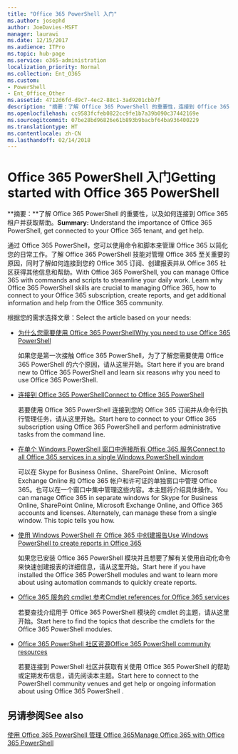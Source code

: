 ```yaml
---
title: "Office 365 PowerShell 入门"
ms.author: josephd
author: JoeDavies-MSFT
manager: laurawi
ms.date: 12/15/2017
ms.audience: ITPro
ms.topic: hub-page
ms.service: o365-administration
localization_priority: Normal
ms.collection: Ent_O365
ms.custom:
- PowerShell
- Ent_Office_Other
ms.assetid: 4712d6fd-d9c7-4ec2-88c1-3ad9201cbb7f
description: "摘要：了解 Office 365 PowerShell 的重要性，连接到 Office 365 租户，并获取帮助。"
ms.openlocfilehash: cc9583fcfeb0822cc9fe1b7a39b090c37442169e
ms.sourcegitcommit: 07be28bd96826e61b893b9bacbf64ba936400229
ms.translationtype: HT
ms.contentlocale: zh-CN
ms.lasthandoff: 02/14/2018
---
```

# <a name="getting-started-with-office-365-powershell"></a><span data-ttu-id="80ee5-103">Office 365 PowerShell 入门</span><span class="sxs-lookup"><span data-stu-id="80ee5-103">Getting started with Office 365 PowerShell</span></span>

 <span data-ttu-id="80ee5-104">**摘要：**了解 Office 365 PowerShell 的重要性，以及如何连接到 Office 365 租户并获取帮助。</span><span class="sxs-lookup"><span data-stu-id="80ee5-104">**Summary:** Understand the importance of Office 365 PowerShell, get connected to your Office 365 tenant, and get help.</span></span>
  
<span data-ttu-id="80ee5-p101">通过 Office 365 PowerShell，您可以使用命令和脚本来管理 Office 365 以简化您的日常工作。了解 Office 365 PowerShell 技能对管理 Office 365 至关重要的原因，同时了解如何连接到您的 Office 365 订阅、创建报表并从 Office 365 社区获得其他信息和帮助。</span><span class="sxs-lookup"><span data-stu-id="80ee5-p101">With Office 365 PowerShell, you can manage Office 365 with commands and scripts to streamline your daily work. Learn why Office 365 PowerShell skills are crucial to managing Office 365, how to connect to your Office 365 subscription, create reports, and get additional information and help from the Office 365 community.</span></span>
  
<span data-ttu-id="80ee5-107">根据您的需求选择文章：</span><span class="sxs-lookup"><span data-stu-id="80ee5-107">Select the article based on your needs:</span></span>
  
- [<span data-ttu-id="80ee5-108">为什么您需要使用 Office 365 PowerShell</span><span class="sxs-lookup"><span data-stu-id="80ee5-108">Why you need to use Office 365 PowerShell</span></span>](why-you-need-to-use-office-365-powershell.md)
    
    <span data-ttu-id="80ee5-109">如果您是第一次接触 Office 365 PowerShell，为了了解您需要使用 Office 365 PowerShell 的六个原因，请从这里开始。</span><span class="sxs-lookup"><span data-stu-id="80ee5-109">Start here if you are brand new to Office 365 PowerShell and learn six reasons why you need to use Office 365 PowerShell.</span></span> 
    
- [<span data-ttu-id="80ee5-110">连接到 Office 365 PowerShell</span><span class="sxs-lookup"><span data-stu-id="80ee5-110">Connect to Office 365 PowerShell</span></span>](connect-to-office-365-powershell.md)
    
    <span data-ttu-id="80ee5-111">若要使用 Office 365 PowerShell 连接到您的 Office 365 订阅并从命令行执行管理任务，请从这里开始。</span><span class="sxs-lookup"><span data-stu-id="80ee5-111">Start here to connect to your Office 365 subscription using Office 365 PowerShell and perform administrative tasks from the command line.</span></span>
    
- [<span data-ttu-id="80ee5-112">在单个 Windows PowerShell 窗口中连接所有 Office 365 服务</span><span class="sxs-lookup"><span data-stu-id="80ee5-112">Connect to all Office 365 services in a single Windows PowerShell window</span></span>](connect-to-all-office-365-services-in-a-single-windows-powershell-window.md)
    
    <span data-ttu-id="80ee5-p102">可以在 Skype for Business Online、SharePoint Online、Microsoft Exchange Online 和 Office 365 帐户和许可证的单独窗口中管理 Office 365。也可以在一个窗口中集中管理这些内容。本主题将介绍具体操作。</span><span class="sxs-lookup"><span data-stu-id="80ee5-p102">You can manage Office 365 in separate windows for Skype for Business Online, SharePoint Online, Microsoft Exchange Online, and Office 365 accounts and licenses. Alternately, can manage these from a single window. This topic tells you how.</span></span>
    
- [<span data-ttu-id="80ee5-116">使用 Windows PowerShell 在 Office 365 中创建报告</span><span class="sxs-lookup"><span data-stu-id="80ee5-116">Use Windows PowerShell to create reports in Office 365</span></span>](use-windows-powershell-to-create-reports-in-office-365.md)
    
    <span data-ttu-id="80ee5-117">如果您已安装 Office 365 PowerShell 模块并且想要了解有关使用自动化命令来快速创建报表的详细信息，请从这里开始。</span><span class="sxs-lookup"><span data-stu-id="80ee5-117">Start here if you have installed the Office 365 PowerShell modules and want to learn more about using automation commands to quickly create reports.</span></span> 
    
- [<span data-ttu-id="80ee5-118">Office 365 服务的 cmdlet 参考</span><span class="sxs-lookup"><span data-stu-id="80ee5-118">Cmdlet references for Office 365 services</span></span>](cmdlet-references-for-office-365-services.md)
    
    <span data-ttu-id="80ee5-119">若要查找介绍用于 Office 365 PowerShell 模块的 cmdlet 的主题，请从这里开始。</span><span class="sxs-lookup"><span data-stu-id="80ee5-119">Start here to find the topics that describe the cmdlets for the Office 365 PowerShell modules.</span></span>
    
- [<span data-ttu-id="80ee5-120">Office 365 PowerShell 社区资源</span><span class="sxs-lookup"><span data-stu-id="80ee5-120">Office 365 PowerShell community resources</span></span>](office-365-powershell-community-resources.md)
    
    <span data-ttu-id="80ee5-121">若要连接到 PowerShell 社区并获取有关使用 Office 365 PowerShell 的帮助或定期发布信息，请先阅读本主题。</span><span class="sxs-lookup"><span data-stu-id="80ee5-121">Start here to connect to the PowerShell community venues and get help or ongoing information about using Office 365 PowerShell .</span></span>
    
## <a name="see-also"></a><span data-ttu-id="80ee5-122">另请参阅</span><span class="sxs-lookup"><span data-stu-id="80ee5-122">See also</span></span>

#### 

[<span data-ttu-id="80ee5-123">使用 Office 365 PowerShell 管理 Office 365</span><span class="sxs-lookup"><span data-stu-id="80ee5-123">Manage Office 365 with Office 365 PowerShell</span></span>](manage-office-365-with-office-365-powershell.md)

